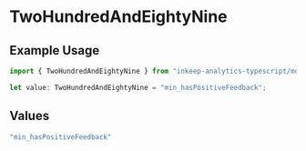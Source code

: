 # TwoHundredAndEightyNine

## Example Usage

```typescript
import { TwoHundredAndEightyNine } from "inkeep-analytics-typescript/models/operations";

let value: TwoHundredAndEightyNine = "min_hasPositiveFeedback";
```

## Values

```typescript
"min_hasPositiveFeedback"
```